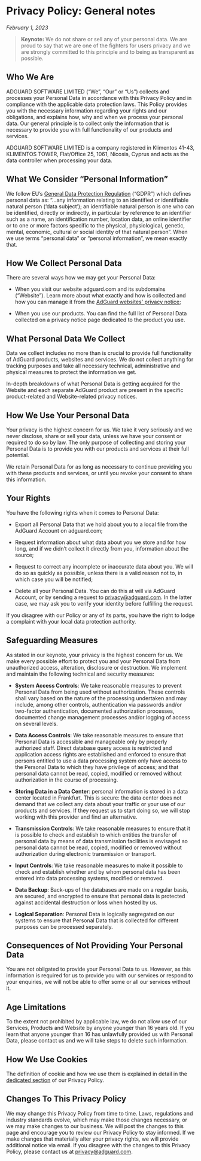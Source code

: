 # Privacy Policy: General notes
*February 1, 2023*

> **Keynote:** We do not share or sell any of your personal data. We are proud to say that we are one of the fighters for users privacy and we are strongly committed to this principle and to being as transparent as possible.

## Who We Are

ADGUARD SOFTWARE LIMITED (“We”, “Our” or “Us”) collects and processes your Personal Data in accordance with this Privacy Policy and in compliance with the applicable data protection laws. This Policy provides you with the necessary information regarding your rights and our obligations, and explains how, why and when we process your personal data.
Our general principle is to collect only the information that is necessary to provide you with full functionality of our products and services. 

ADGUARD SOFTWARE LIMITED is a company registered in Klimentos 41-43, KLIMENTOS TOWER, Flat/Office 25, 1061, Nicosia, Cyprus and acts as the data controller when processing your data.

## What We Consider “Personal Information”

We follow EU’s [General Data Protection Regulation](http://eur-lex.europa.eu/legal-content/EN/TXT/PDF/?uri=CELEX:32016R0679&from=EN) (“GDPR”) which defines personal data as: “…any information relating to an identified or identifiable natural person (‘data subject’); an identifiable natural person is one who can be identified, directly or indirectly, in particular by reference to an identifier such as a name, an identification number, location data, an online identifier or to one or more factors specific to the physical, physiological, genetic, mental, economic, cultural or social identity of that natural person”. When we use terms “personal data" or “personal information”, we mean exactly that.

## How We Collect Personal Data

There are several ways how we may get your Personal Data:

* When you visit our website adguard.com and its subdomains (“Website”). Learn more about what exactly and how is collected and how you can manage it from the [AdGuard websites' privacy notice](https://adguard.com/privacy/website.html);

* When you use our products. You can find the full list of Personal Data collected on a privacy notice page dedicated to the product you use.

## What Personal Data We Collect 

Data we collect includes no more than is crucial to provide full functionality of AdGuard products, websites and services. We do not collect anything for tracking purposes and take all necessary technical, administrative and physical measures to protect the information we get.  

In-depth breakdowns of what Personal Data is getting acquired for the Website and each separate AdGuard product are present in the specific product-related and Website-related privacy notices.

## How We Use Your Personal Data

Your privacy is the highest concern for us. We take it very seriously and we never disclose, share or sell your data, unless we have your consent or required to do so by law. The only purpose of collecting and storing your Personal Data is to provide you with our products and services at their full potential. 

We retain Personal Data for as long as necessary to continue providing you with these products and services, or until you revoke your consent to share this information.

## Your Rights 

You have the following rights when it comes to Personal Data:

* Export all Personal Data that we hold about you to a local file from the AdGuard Account on adguard.com; 

* Request information about what data about you we store and for how long, and if we didn’t collect it directly from you, information about the source; 

* Request to correct any incomplete or inaccurate data about you. We will do so as quickly as possible, unless there is a valid reason not to, in which case you will be notified;  

* Delete all your Personal Data. You can do this at will via AdGuard Account, or by sending a request to privacy@adguard.com. In the latter case, we may ask you to verify your identity before fulfilling the request.

If you disagree with our Policy or any of its parts, you have the right to lodge a complaint with your local data protection authority. 

## Safeguarding Measures

As stated in our keynote, your privacy is the highest concern for us. We make every possible effort to protect you and your Personal Data from unauthorized access, alteration, disclosure or destruction. We implement and maintain the following technical and security measures:

* **System Access Controls**: We take reasonable measures to prevent Personal Data from being used without authorization. These controls shall vary based on the nature of the processing undertaken and may include, among other controls, authentication via passwords and/or two-factor authentication, documented authorization processes, documented change management processes and/or logging of access on several levels.  

* **Data Access Controls**: We take reasonable measures to ensure that Personal Data is accessible and manageable only by properly authorized staff. Direct database query access is restricted and application access rights are established and enforced to ensure that persons entitled to use a data processing system only have access to the Personal Data to which they have privilege of access; and that personal data cannot be read, copied, modified or removed without authorization in the course of processing.

* **Storing Data in a Data Center**: personal information is stored in a data center located in Frankfurt. This is secure: the data center does not demand that we collect any data about your traffic or your use of our products and services. If they request us to start doing so, we will stop working with this provider and find an alternative.

* **Transmission Controls**: We take reasonable measures to ensure that it is possible to check and establish to which entities the transfer of personal data by means of data transmission facilities is envisaged so personal data cannot be read, copied, modified or removed without authorization during electronic transmission or transport.

* **Input Controls**: We take reasonable measures to make it possible to check and establish whether and by whom personal data has been entered into data processing systems, modified or removed.

* **Data Backup**: Back-ups of the databases are made on a regular basis, are secured, and encrypted to ensure that personal data is protected against accidental destruction or loss when hosted by us.

* **Logical Separation**: Personal Data is logically segregated on our systems to ensure that Personal Data that is collected for different purposes can be processed separately.

## Consequences of Not Providing Your Personal Data

You are not obligated to provide your Personal Data to us. However, as this information is required for us to provide you with our services or respond to your enquiries, we will not be able to offer some or all our services without it.

## Age Limitations

To the extent not prohibited by applicable law, we do not allow use of our Services, Products and Website by anyone younger than 16 years old. If you learn that anyone younger than 16 has unlawfully provided us with Personal Data, please contact us and we will take steps to delete such information.

## How We Use Cookies

The definition of cookie and how we use them is explained in detail in the [dedicated section](https://adguard.com/privacy/website.html#anchor-1) of our Privacy Policy.

## Changes To This Privacy Policy

We may change this Privacy Policy from time to time. Laws, regulations and industry standards evolve, which may make those changes necessary, or we may make changes to our business. We will post the changes to this page and encourage you to review our Privacy Policy to stay informed. If we make changes that materially alter your privacy rights, we will provide additional notice via email. If you disagree with the changes to this Privacy Policy, please contact us at privacy@adguard.com.
